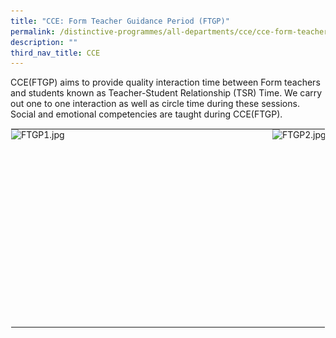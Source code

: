 ```yaml
---
title: "CCE: Form Teacher Guidance Period (FTGP)"
permalink: /distinctive-programmes/all-departments/cce/cce-form-teacher-guidance-period-ftgp/
description: ""
third_nav_title: CCE
---
```

CCE(FTGP) aims to provide quality interaction time between Form teachers and students known as Teacher-Student Relationship (TSR) Time. We carry out one to one interaction as well as circle time during these sessions. Social and emotional competencies are taught during CCE(FTGP).

  

<table style="margin: auto; outline: 0px; padding: 0px; border-collapse: collapse; clear: both; border: 1px solid transparent; table-layout: fixed;" class="ive_eobj_center ives_tab_kosong"><tbody style="margin: 0px; outline: 0px; padding: 0px;"><tr style="margin: 0px; outline: 0px; padding: 0px;"><td style="margin: 0px; outline: 0px; padding: 0px 15px 15px 0px; vertical-align: top;"><img style="margin: auto; outline: 0px; padding: 0px; border: none; max-width: 100%; clear: both; display: block; width: 403px; height: 301px;" class="ive_eobj_center" alt="FTGP1.jpg" width="100%" src="![](/images/FTGP1.jpeg)"></td><td style="margin: 0px; outline: 0px; padding: 0px 15px 15px 0px; vertical-align: top;"><img style="margin: auto; outline: 0px; padding: 0px; border: none; max-width: 100%; clear: both; display: block; width: 226px; height: 301px;" class="ive_eobj_center" alt="FTGP2.jpg" width="100%" src="![](/images/FTGP2.jpeg)"></td></tr></tbody></table>